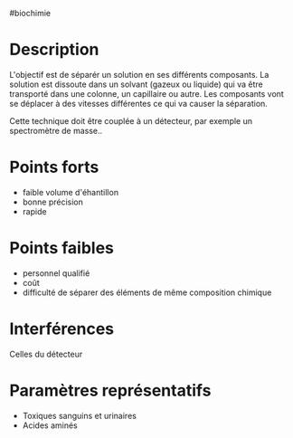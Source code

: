 #biochimie
# Description

L'objectif est de séparér un solution en ses différents composants. La
solution est dissoute dans un solvant (gazeux ou liquide) qui va être
transporté dans une colonne, un capillaire ou autre. Les composants vont
se déplacer à des vitesses différentes ce qui va causer la séparation.

Cette technique doit être couplée à un détecteur, par exemple un
spectromètre de masse..

# Points forts

-   faible volume d'éhantillon
-   bonne précision
-   rapide

# Points faibles

-   personnel qualifié
-   coût
-   difficulté de séparer des éléments de même composition chimique

# Interférences

Celles du détecteur

# Paramètres représentatifs

-   Toxiques sanguins et urinaires
-   Acides aminés

